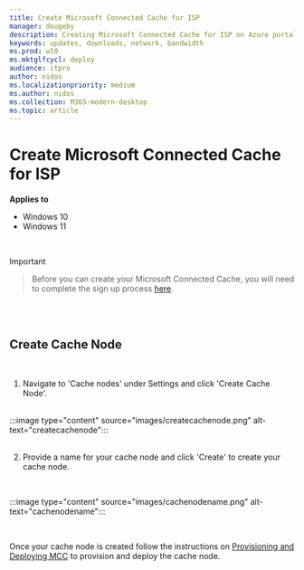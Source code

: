 ```yaml
---
title: Create Microsoft Connected Cache for ISP
manager: dougeby
description: Creating Microsoft Connected Cache for ISP on Azure portal
keywords: updates, downloads, network, bandwidth
ms.prod: w10
ms.mktglfcycl: deploy
audience: itpro
author: nidos
ms.localizationpriority: medium
ms.author: nidos
ms.collection: M365-modern-desktop
ms.topic: article
---
```



# Create Microsoft Connected Cache for ISP

**Applies to**

- Windows 10
- Windows 11

<br/>

> [!IMPORTANT]  

> Before you can create your Microsoft Connected Cache, you will need to complete the sign up process [here](windows\deployment\do\mcc-isp-signup.md).

<br/>
<br/>

## Create Cache Node
<br/>


1. Navigate to 'Cache nodes' under Settings and click 'Create Cache Node'.

<br/>
 :::image type="content" source="images/createcachenode.png" alt-text="createcachenode":::
<br/>

<br/>

2. Provide a name for your cache node and click 'Create' to create your cache node.
<br/>

:::image type="content" source="images/cachenodename.png" alt-text="cachenodename":::

<br/>

Once your cache node is created follow the instructions on [Provisioning and Deploying MCC](windows\deployment\do\mcc-isp-provision-deploy.md) to provision and deploy the cache node.



